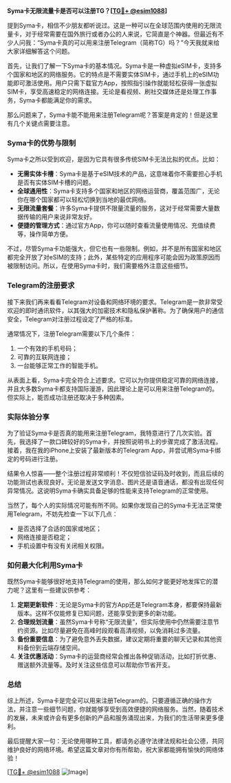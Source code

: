 **Syma卡无限流量卡是否可以注册TG？[[TG💪+ @esim1088](https://t.me/s/esim1088)]**

提到Syma卡，相信不少朋友都听说过。这是一种可以在全球范围内使用的无限流量卡，对于经常需要在国外旅行或者办公的人来说，它简直是个神器。但最近有不少人问我：“Syma卡真的可以用来注册Telegram（简称TG）吗？”今天我就来给大家详细解答这个问题。

首先，让我们了解一下Syma卡的基本情况。Syma卡是一种虚拟eSIM卡，支持多个国家和地区的网络服务。它的特点是不需要实体SIM卡，通过手机上的eSIM功能即可激活使用。用户只需下载官方App，按照指引操作就能轻松获得一张虚拟SIM卡，享受高速稳定的网络连接。无论是看视频、刷社交媒体还是处理工作事务，Syma卡都能满足你的需求。

那么问题来了，Syma卡能不能用来注册Telegram呢？答案是肯定的！但是这里有几个关键点需要注意。

### Syma卡的优势与限制

Syma卡之所以受到欢迎，是因为它具有很多传统SIM卡无法比拟的优点。比如：

- **无需实体卡槽**：Syma卡是基于eSIM技术的产品，这意味着你不需要担心手机是否有实体SIM卡槽的问题。
- **全球通用性**：Syma卡支持多个国家和地区的网络运营商，覆盖范围广，无论你在哪个国家都可以轻松切换到当地的最优网络。
- **无限流量套餐**：许多Syma卡提供不限量流量的服务，这对于经常需要大量数据传输的用户来说非常友好。
- **便捷的管理方式**：通过官方App，你可以随时查看流量使用情况、充值续费等，操作简单方便。

不过，尽管Syma卡功能强大，但它也有一些限制。例如，并不是所有国家和地区都完全开放了对eSIM的支持；此外，某些特定的应用程序可能会因为政策原因而被限制访问。所以，在使用Syma卡时，我们需要格外注意这些细节。

### Telegram的注册要求

接下来我们再来看看Telegram对设备和网络环境的要求。Telegram是一款非常受欢迎的即时通讯软件，以其强大的加密技术和隐私保护著称。为了确保用户的通信安全，Telegram对注册过程设定了严格的标准。

通常情况下，注册Telegram需要以下几个条件：
1. 一个有效的手机号码；
2. 可靠的互联网连接；
3. 一台能够正常工作的智能手机。

从表面上看，Syma卡完全符合上述要求。它可以为你提供稳定可靠的网络连接，并且大多数Syma卡都支持国际漫游，因此理论上是可以用来注册Telegram的。但实际上，能否成功注册还取决于多种因素。

### 实际体验分享

为了验证Syma卡是否真的能用来注册Telegram，我特意进行了几次实验。首先，我选择了一款口碑较好的Syma卡，并按照说明书上的步骤完成了激活流程。接着，我在我的iPhone上安装了最新版本的Telegram App，并尝试用Syma卡绑定的号码进行注册。

结果令人惊喜——整个注册过程非常顺利！不仅短信验证码及时收到，而且后续的功能测试也表现良好。无论是发送文字消息、图片还是语音通话，都没有出现任何异常情况。这说明Syma卡确实具备足够的性能来支持Telegram的正常使用。

当然了，每个人的实际情况可能有所不同。如果你发现自己的Syma卡无法正常使用Telegram，不妨先检查一下以下几点：
- 是否选择了合适的国家或地区；
- 网络连接是否稳定；
- 手机设置中有没有关闭相关权限。

### 如何最大化利用Syma卡

既然Syma卡能够很好地支持Telegram的使用，那么如何才能更好地发挥它的潜力呢？这里有一些建议供参考：

1. **定期更新软件**：无论是Syma卡的官方App还是Telegram本身，都要保持最新版本。这样不仅能修复已知问题，还能享受到更多的新功能。
2. **合理规划流量**：虽然Syma卡号称“无限流量”，但实际使用中仍然需要注意节约资源。比如尽量避免在高峰时段观看高清视频，以免消耗过多流量。
3. **备份重要信息**：为了避免意外丢失数据，建议定期将重要的聊天记录和其他资料备份到云端存储空间。
4. **关注优惠活动**：Syma卡的运营商经常会推出各种促销活动，比如打折优惠、赠送额外流量等。及时关注这些信息可以帮助你节省开支。

### 总结

综上所述，Syma卡是完全可以用来注册Telegram的。只要遵循正确的操作方法，并注意一些细节问题，你就能够享受到高效便捷的网络服务。当然，随着技术的发展，未来或许会有更多创新的产品和服务涌现出来，为我们的生活带来更多便利。

最后提醒大家一句：无论使用哪种工具，都请务必遵守法律法规和社会公德，共同维护良好的网络环境。希望这篇文章对你有所帮助，祝大家都能拥有愉快的网络体验！

[[TG💪+ @esim1088](https://t.me/s/esim1088) ![Image](https://i.postimg.cc/4NQfJmqS/Snipaste-2025-05-13-00-14-12.png)]